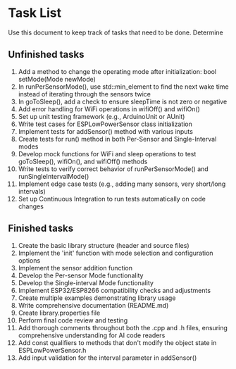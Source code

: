 # Task List
Use this document to keep track of tasks that need to be done. Determine 

## Unfinished tasks
1. Add a method to change the operating mode after initialization: bool setMode(Mode newMode)
2. In runPerSensorMode(), use std::min_element to find the next wake time instead of iterating through the sensors twice
3. In goToSleep(), add a check to ensure sleepTime is not zero or negative
4. Add error handling for WiFi operations in wifiOff() and wifiOn()
5. Set up unit testing framework (e.g., ArduinoUnit or AUnit)
6. Write test cases for ESPLowPowerSensor class initialization
7. Implement tests for addSensor() method with various inputs
8. Create tests for run() method in both Per-Sensor and Single-Interval modes
9. Develop mock functions for WiFi and sleep operations to test goToSleep(), wifiOn(), and wifiOff() methods
10. Write tests to verify correct behavior of runPerSensorMode() and runSingleIntervalMode()
11. Implement edge case tests (e.g., adding many sensors, very short/long intervals)
12. Set up Continuous Integration to run tests automatically on code changes

## Finished tasks
1. Create the basic library structure (header and source files)
2. Implement the 'init' function with mode selection and configuration options
3. Implement the sensor addition function
4. Develop the Per-sensor Mode functionality
5. Develop the Single-interval Mode functionality
6. Implement ESP32/ESP8266 compatibility checks and adjustments
7. Create multiple examples demonstrating library usage
8. Write comprehensive documentation (README.md)
9. Create library.properties file
10. Perform final code review and testing
11. Add thorough comments throughout both the .cpp and .h files, ensuring comprehensive understanding for AI code readers
12. Add const qualifiers to methods that don't modify the object state in ESPLowPowerSensor.h
13. Add input validation for the interval parameter in addSensor()